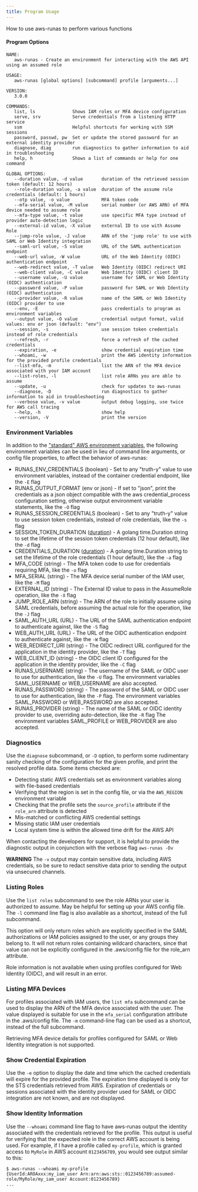 ```yaml
---
title: Program Usage
---
```


How to use aws-runas to perform various functions

#### Program Options
```text
NAME:
   aws-runas - Create an environment for interacting with the AWS API using an assumed role

USAGE:
   aws-runas [global options] [subcommand] profile [arguments...]

VERSION:
   3.0.0

COMMANDS:
   list, ls              Shows IAM roles or MFA device configuration
   serve, srv            Serve credentials from a listening HTTP service
   ssm                   Helpful shortcuts for working with SSM sessions
   password, passwd, pw  Set or update the stored password for an external identity provider
   diagnose, diag        run diagnostics to gather information to aid in troubleshooting
   help, h               Shows a list of commands or help for one command

GLOBAL OPTIONS:
   --duration value, -d value       duration of the retrieved session token (default: 12 hours)
   --role-duration value, -a value  duration of the assume role credentials (default: 1 hours)
   --otp value, -o value            MFA token code
   --mfa-serial value, -M value     serial number (or AWS ARN) of MFA device needed to assume role
   --mfa-type value, -t value       use specific MFA type instead of provider auto-detection logic
   --external-id value, -X value    external ID to use with Assume Role
   --jump-role value, -J value      ARN of the 'jump role' to use with SAML or Web Identity integration
   --saml-url value, -S value       URL of the SAML authentication endpoint
   --web-url value, -W value        URL of the Web Identity (OIDC) authentication endpoint
   --web-redirect value, -T value   Web Identity (OIDC) redirect URI
   --web-client value, -C value     Web Identity (OIDC) client ID
   --username value, -U value       username for SAML or Web Identity (OIDC) authentication
   --password value, -P value       password for SAML or Web Identity (OIDC) authentication
   --provider value, -R value       name of the SAML or Web Identity (OIDC) provider to use
   --env, -E                        pass credentials to program as environment variables
   --output value, -O value         credential output format, valid values: env or json (default: "env")
   --session, -s                    use session token credentials instead of role credentials
   --refresh, -r                    force a refresh of the cached credentials
   --expiration, -e                 show credential expiration time
   --whoami, -w                     print the AWS identity information for the provided profile credentials
   --list-mfa, -m                   list the ARN of the MFA device associated with your IAM account
   --list-roles, -l                 list role ARNs you are able to assume
   --update, -u                     check for updates to aws-runas
   --diagnose, -D                   run diagnostics to gather information to aid in troubleshooting
   --verbose value, -v value        output debug logging, use twice for AWS call tracing
   --help, -h                       show help
   --version, -V                    print the version
```

### Environment Variables

In addition to the ["standard" AWS environment variables](https://pkg.go.dev/github.com/aws/aws-sdk-go-v2/config#EnvConfig),
the following environment variables can be used in lieu of command line arguments, or config file properties, to affect
the behavior of aws-runas:

  * RUNAS_ENV_CREDENTIALS (boolean) - Set to any "truth-y" value to use environment variables, instead of the container credential endpoint, like the `-E` flag
  * RUNAS_OUTPUT_FORMAT (env or json) - If set to "json", print the credentials as a json object compatible with the aws credential_process configuration setting, otherwise output environment variable statements, like the `-O` flag
  * RUNAS_SESSION_CREDENTIALS (boolean) - Set to any "truth-y" value to use session token credentials, instead of role credentials, like the `-s` flag
  * SESSION_TOKEN_DURATION ([duration](https://golang.org/pkg/time/#ParseDuration)) - A golang time.Duration string to set the lifetime of the session token credentials (12 hour default), like the `-d` flag
  * CREDENTIALS_DURATION ([duration](https://golang.org/pkg/time/#ParseDuration)) - A golang time.Duration string to set the lifetime of the role credentials (1 hour default), like the `-a` flag
  * MFA_CODE (string) - The MFA token code to use for credentials requiring MFA, like the `-o` flag
  * MFA_SERIAL (string) - The MFA device serial number of the IAM user, like the `-M` flag
  * EXTERNAL_ID (string) - The External ID value to pass in the AssumeRole operation, like the `-X` flag
  * JUMP_ROLE_ARN (string) - The ARN of the role to initially assume using SAML credentials, before assuming the actual role for the operation, like the `-J` flag
  * SAML_AUTH_URL (URL) - The URL of the SAML authentication endpoint to authenticate against, like the `-S` flag
  * WEB_AUTH_URL (URL) - The URL of the OIDC authentication endpoint to authenticate against, like the `-W` flag
  * WEB_REDIRECT_URI (string) - The OIDC redirect URL configured for the application in the identity provider, like the `-T` flag
  * WEB_CLIENT_ID (string) - the OIDC client ID configured for the application in the identity provider, like the `-C` flag
  * RUNAS_USERNAME (string) - The username of the SAML or OIDC user to use for authentication, like the `-U` flag.
    The environment variables SAML_USERNAME or WEB_USERNAME are also accepted.
  * RUNAS_PASSWORD (string) - The password of the SAML or OIDC user to use for authentication, like the `-P` flag.
    The environment variables SAML_PASSWORD or WEB_PASSWORD are also accepted.
  * RUNAS_PROVIDER (string) - The name of the SAML or OIDC identity provider to use, overriding auto-detection, like the `-R` flag
    The environment variables SAML_PROFILE or WEB_PROVIDER are also accepted.

### Diagnostics

Use the `diagnose` subcommand, or `-D` option, to perform some rudimentary sanity checking of the configuration for the
given profile, and print the resolved profile data. Some items checked are:

* Detecting static AWS credentials set as environment variables along with file-based credentials
* Verifying that the region is set in the config file, or via the `AWS_REGION` environment variable
* Checking that the profile sets the `source_profile` attribute if the `role_arn` attribute is detected
* Mis-matched or conflicting AWS credential settings
* Missing static IAM user credentials
* Local system time is within the allowed time drift for the AWS API

When contacting the developers for support, it is helpful to provide the diagnostic output in conjunction with the
verbose flag `aws-runas -Dv`

**WARNING** The `-v` output may contain sensitive data, including AWS credentials, so be sure to redact sensitive data
prior to sending the output via unsecured channels.

### Listing Roles

Use the `list roles` subcommand to see the role ARNs your user is authorized to assume. May be helpful for setting up
your AWS config file.  The `-l` command line flag is also available as a shortcut, instead of the full subcommand.

This option will only return roles which are explicitly specified in the SAML authorizations or IAM policies assigned to
the user, or any groups they belong to.  It will not return roles containing wildcard characters, since that value can
not be explicitly configured in the .aws/config file for the role_arn attribute.

Role information is not available when using profiles configured for Web Identity (OIDC), and will result in an error.

### Listing MFA Devices

For profiles associated with IAM users, the `list mfa` subcommand can be used to display the ARN of the MFA device
associated with the user.  The value displayed is suitable for use in the `mfa_serial` configuration attribute in the
.aws/config file.  The `-m` command-line flag can be used as a shortcut, instead of the full subcommand.

Retrieving MFA device details for profiles configured for SAML or Web Identity integration is not supported.

### Show Credential Expiration

Use the `-e` option to display the date and time which the cached credentials will expire for the provided profile.  The
expiration time displayed is only for the STS credentials retrieved from AWS.  Expiration of credentials or sessions
associated with the identity provider used for SAML or OIDC integration are not known, and are not displayed.

### Show Identity Information

Use the `--whoami` command line flag to have aws-runas output the identity associated with the credentials retrieved
for the profile. This output is useful for verifying that the expected role in the correct AWS account is being used. 
For example, if I have a profile called `my-profile`, which is granted access to `MyRole` in AWS account `0123456789`,
you would see output similar to this:

```shell
$ aws-runas --whoami my-profile
{UserId:AROAxxx:my_iam_user Arn:arn:aws:sts::0123456789:assumed-role/MyRole/my_iam_user Account:0123456789}
...
```